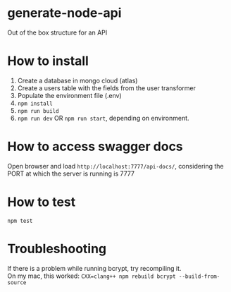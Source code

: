 # generate-node-api
Out of the box structure for an API

# How to install
1. Create a database in mongo cloud (atlas)<br>
2. Create a users table with the fields from the user transformer<br>
3. Populate the environment file (.env)<br>
4. `npm install`<br>
5. `npm run build`<br>
6. `npm run dev` OR `npm run start`, depending on environment.

# How to access swagger docs
Open browser and load `http://localhost:7777/api-docs/`, considering the PORT at which the server is running is 7777

# How to test
`npm test`

# Troubleshooting
If there is a problem while running bcrypt, try recompiling it. <br>
On my mac, this worked: `CXX=clang++ npm rebuild bcrypt --build-from-source`
